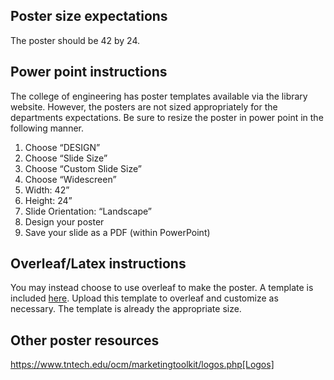 ## Poster size expectations

The poster should be 42 by 24. 

## Power point instructions

The college of engineering has poster templates available via the library website. However, the posters are not sized appropriately for the departments expectations. Be sure to resize the poster in power point in the following manner.

1. Choose “DESIGN”
2. Choose “Slide Size”
3. Choose “Custom Slide Size”
4. Choose “Widescreen”
5. Width: 42”
6. Height: 24”
7. Slide Orientation: “Landscape”
8. Design your poster
9. Save your slide as a PDF (within PowerPoint)

## Overleaf/Latex instructions

You may instead choose to use overleaf to make the poster. A template is included [here](https://github.com/TnTech-ECE/CapstoneStarterRepo/tree/main/Reports/Poster%20Template). Upload this template to overleaf and customize as necessary. The template is already the appropriate size.


## Other poster resources

https://www.tntech.edu/ocm/marketingtoolkit/logos.php[Logos]
